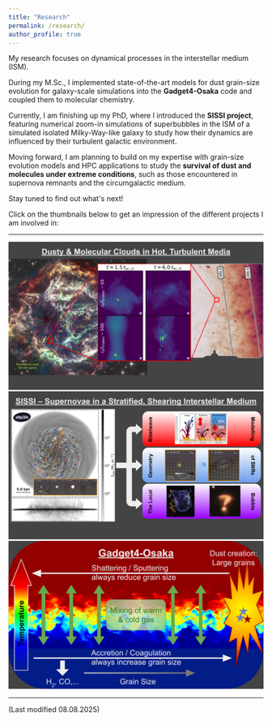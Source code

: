 ```yaml
---
title: "Research"
permalink: /research/
author_profile: true
---
```


My research focuses on dynamical processes in the interstellar medium (ISM).   

During my M.Sc., I implemented state-of-the-art models for dust grain-size evolution for galaxy-scale simulations into the **Gadget4-Osaka** code and coupled them to molecular chemistry.   

Currently, I am finishing up my PhD, where I introduced the **SISSI project**, featuring numerical zoom-in simulations of superbubbles in the ISM of a simulated isolated Milky-Way-like galaxy to study how their dynamics are influenced by their turbulent galactic environment.   

Moving forward, I am planning to build on my expertise with grain-size evolution models and HPC applications to study the **survival of dust and molecules under extreme conditions**, such as those encountered in supernova remnants and the circumgalactic medium.   

Stay tuned to find out what's next!

Click on the thumbnails below to get an impression of the different projects I am involved in:

---
<!-- Grid container -->
<div class="project-grid">

  <!-- Project 3 -->
  <a href="/research/dust-survival/" class="project-thumb">
    <img src="/images/projects/dust-survival.png" alt="Dusty CGM">
  </a>
  
  <!-- Project 2 -->
  <a href="/research/sissi/" class="project-thumb">
    <img src="/images/projects/sissi.png" alt="SISSI">
  </a>

  <!-- Project 1 -->
  <a href="/research/g4-osaka/" class="project-thumb">
    <img src="/images/projects/g4-osaka.png" alt="Gadget4-Osaka">
  </a>

</div>


---

(Last modified 08.08.2025)
